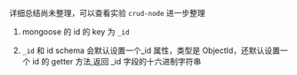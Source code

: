 详细总结尚未整理，可以查看实验 `crud-node` 进一步整理

1. mongoose 的 id 的 key 为 `_id`

2. `_id` 和 id
   schema 会默认设置一个\_id 属性，类型是 ObjectId，还默认设置一个 id 的 getter 方法,返回 \_id 字段的十六进制字符串
